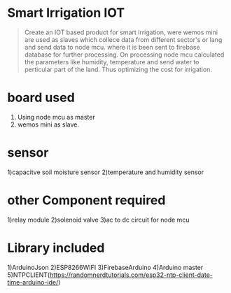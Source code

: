 # Smart Irrigation IOT
> Create an IOT based product for smart irrigation, were wemos mini are used as slaves which collece data from different sector's or lang and send data to node mcu. where it is been sent to firebase database for further processing. On processing node mcu calculated the parameters like humidity, temperature and send water to perticular part of the land. Thus optimizing the cost for irrigation.
# board used 
  1) Using node mcu as master
  2) wemos mini as slave.
# sensor 
  1)capacitve soil moisture sensor
  2)temperature and humidity sensor
# other Component required 
  1)relay module
  2)solenoid valve
  3)ac to dc circuit for node mcu
# Library included
  1)ArduinoJson
  2)ESP8266WIFI
  3)FirebaseArduino
  4)Arduino master
  5)NTPCLIENT(https://randomnerdtutorials.com/esp32-ntp-client-date-time-arduino-ide/)
  
